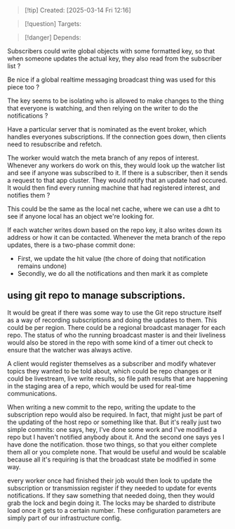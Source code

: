 
>[!tip] Created: [2025-03-14 Fri 12:16]

>[!question] Targets: 

>[!danger] Depends: 

Subscribers could write global objects with some formatted key, so that when someone updates the actual key, they also read from the subscriber list ?

Be nice if a global realtime messaging broadcast thing was used for this piece too ?

The key seems to be isolating who is allowed to make changes to the thing that everyone is watching, and then relying on the writer to do the notifications ?

Have a particular server that is nominated as the event broker, which handles everyones subscriptions.  If the connection goes down, then clients need to resubscribe and refetch.

The worker would watch the meta branch of any repos of interest.  Whenever any workers do work on this, they would look up the watcher list and see if anyone was subscribed to it.  If there is a subscriber, then it sends a request to that app cluster.  They would notify that an update had occured.  It would then find every running machine that had registered interest, and notifies them ?

This could be the same as the local net cache, where we can use a dht to see if anyone local has an object we're looking for.

If each watcher writes down based on the repo key, it also writes down its address or how it can be contacted. Whenever the meta branch of the repo updates, there is a two-phase commit done:
- First, we update the hit value (the chore of doing that notification remains undone)
- Secondly, we do all the notifications and then mark it as complete

## using git repo to manage subscriptions. 
It would be great if there was some way to use the Git repo structure itself as a way of recording subscriptions and doing the updates to them. This could be per region. There could be a regional broadcast manager for each repo. The status of who the running broadcast master is and their liveliness would also be stored in the repo with some kind of a timer out check to ensure that the watcher was always active.

A client would register themselves as a subscriber and modify whatever topics they wanted to be told about, which could be repo changes or it could be livestream, live write results, so file path results that are happening in the staging area of a repo, which would be used for real-time communications. 

When writing a new commit to the repo, writing the update to the subscription repo would also be required. In fact, that might just be part of the updating of the host repo or something like that. But it's really just two simple commits: one says, hey, I've done some work and I've modified a repo but I haven't notified anybody about it. And the second one says yes I have done the notification. those two things, so that you either complete them all or you complete none. That would be useful and would be scalable because all it's requiring is that the broadcast state be modified in some way.

every worker once had finished their job would then look to update the subscription or transmission register if they needed to update for events notifications. If they saw something that needed doing, then they would grab the lock and begin doing it. The locks may be sharded to distribute load once it gets to a certain number. These configuration parameters are simply part of our infrastructure config. 